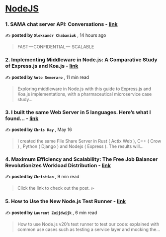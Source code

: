 
<h1><a href=https://medium.com/tag/nodejs/recommended target="_blank" rel="noopener noreferrer">NodeJS</a></h1>
<h3>1. SAMA chat server API: Conversations - <a href=https://medium.com/sama-communications/sama-chat-server-api-conversations-1ae505b07d17?source=tag_recommended_feed---------0-84----------nodejs----------35f79569_a785_4cf2_b07c_50a629df8a33------- target="_blank" rel="noopener noreferrer">link</a></h3>

✍️ **posted by `Oleksandr Chabaniuk`** <date> , 14 hours ago</date>

<blockquote>FAST — CONFIDENTIAL —  SCALABLE</blockquote>

<h3>2. Implementing Middleware in Node.js: A Comparative Study of Express.js and Koa.js - <a href=https://medium.com/bitsrc/implementing-middleware-in-node-js-a-comparative-study-of-express-js-and-koa-js-a93f2ebd867c?source=tag_recommended_feed---------1-107----------nodejs----------35f79569_a785_4cf2_b07c_50a629df8a33------- target="_blank" rel="noopener noreferrer">link</a></h3>

✍️ **posted by `Anto Semeraro`** <date> , 11 min read</date>

<blockquote>Exploring middleware in Node.js with this guide to Express.js and Koa.js implementations, with a pharmaceutical microservice case study…</blockquote>

<h3>3. I built the same Web Server in 5 languages. Here’s what I found… - <a href=https://medium.com/@chriskaykos/i-built-the-same-web-server-in-5-languages-heres-what-i-found-86e546433d3f?source=tag_recommended_feed---------2-85----------nodejs----------35f79569_a785_4cf2_b07c_50a629df8a33------- target="_blank" rel="noopener noreferrer">link</a></h3>

✍️ **posted by `Chris Kay`** <date> , May 16</date>

<blockquote>I created the same File Share Server in Rust ( Actix Web ), C++ ( Crow ) , Python ( Django )  and Nodejs ( Express ). The results will…</blockquote>

<h3>4. Maximum Efficiency and Scalability: The Free Job Balancer Revolutionizes Workload Distribution - <a href=https://medium.com/@concept-soft/maximum-efficiency-and-scalability-the-free-job-balancer-revolutionizes-workload-distribution-f0565d0a136f?source=tag_recommended_feed---------3-84----------nodejs----------35f79569_a785_4cf2_b07c_50a629df8a33------- target="_blank" rel="noopener noreferrer">link</a></h3>

✍️ **posted by `Christian`** <date> , 9 min read</date>

<blockquote>Click the link to check out the post. ⌲</blockquote>

<h3>5. How to Use the New Node.js Test Runner - <a href=https://medium.com/bitsrc/how-to-use-the-new-node-js-test-runner-3a347289732?source=tag_recommended_feed---------4-107----------nodejs----------35f79569_a785_4cf2_b07c_50a629df8a33------- target="_blank" rel="noopener noreferrer">link</a></h3>

✍️ **posted by `Laurent Zuijdwijk`** <date> , 6 min read</date>

<blockquote>How to use Node.js v20’s test runner to test our code: explained with common use cases such as testing a service layer and mocking the…</blockquote>

